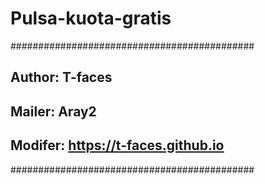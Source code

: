 # Pulsa-kuota-gratis
############################################
##        Author: T-faces                ##
##       Mailer: Aray2                    ##
##  Modifer: https://t-faces.github.io  ##
############################################
